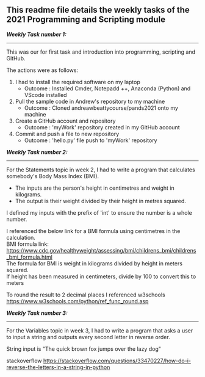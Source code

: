 ## This readme file details the weekly tasks of the 2021 Programming and Scripting module

**_Weekly Task number 1:_**
_ _ _ 

This was our for first task and introduction into programming, scripting and GitHub. 

The actions were as follows:
1. I had to install the required software on my laptop
    - Outcome : Installed Cmder, Notepadd ++, Anaconda (Python) and VScode installed
2. Pull the sample code in Andrew's repository to my machine
    - Outcome : Cloned andreawbeattycourse/pands2021 onto my machine
3. Create a GitHub account and repository
    - Outcome : 'myWork' repository created in my GitHub account
4. Commit and push a file to new repository 
    - Outcome : 'hello.py' file push to 'myWork' repository


**_Weekly Task number 2:_**
_ _ _ 

For the Statements topic in week 2, I had to write a program that calculates somebody's Body Mass Index (BMI). 
* The inputs are the person's height in centimetres and weight in kilograms.
* The output is their weight divided by their height in metres squared.

I defined my inputs with the prefix of 'int' to ensure the number is a whole number.
 
I referenced the below link for a BMI formula using centimetres in the calculation.  
BMI formula link: https://www.cdc.gov/healthyweight/assessing/bmi/childrens_bmi/childrens_bmi_formula.html  
The formula for BMI is weight in kilograms divided by height in meters squared.  
If height has been measured in centimeters, divide by 100 to convert this to meters

To round the result to 2 decimal places I referenced w3schools  
https://www.w3schools.com/python/ref_func_round.asp

**_Weekly Task number 3:_**
_ _ _ 

For the Variables topic in week 3, I had to write a program that asks a user to input a string and outputs every second letter in reverse order.

String input is "The quick brown fox jumps over the lazy dog"

stackoverflow https://stackoverflow.com/questions/33470227/how-do-i-reverse-the-letters-in-a-string-in-python


